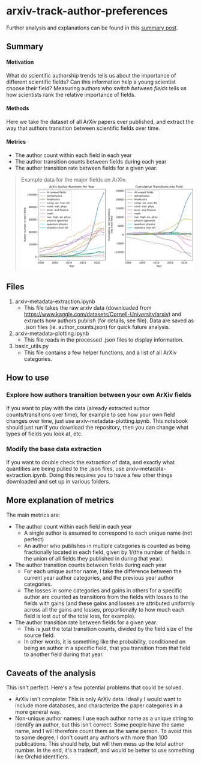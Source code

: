 # arxiv-track-author-preferences 
Further analysis and explanations can be found in this [summary post](https://www.tomhartke.com/thoughts/choosing-a-scientific-field).

 
## Summary 
#### Motivation
What do scientific authorship trends tells us about the importance of different scientific fields? 
Can this information help a young scientist choose their field? Measuring authors who *switch between fields* tells us how scientists rank the relative importance of fields. 

#### Methods
Here we take the dataset of all ArXiv papers ever published, and extract the way that authors transition between scientific fields over time. 

#### Metrics
- The author count within each field in each year
- The author transition counts between fields during each year
- The author transition rate between fields for a given year.
 
> Example data for the major fields on ArXiv.
![Alt text](plots/major_categories/Fields_summary.png?raw=true "Optional") 

## Files

1. arxiv-metadata-extraction.ipynb 
   - This file takes the raw arxiv data 
   (downloaded from https://www.kaggle.com/datasets/Cornell-University/arxiv)
   and extracts how authors publish (for details, see file). 
   Data are saved as .json files (ie. author_counts.json) for quick future analysis.
2. arxiv-metadata-plotting.ipynb 
   - This file reads in the processed .json files to display information. 
3. basic_utils.py 
   - This file contains a few helper functions, and a list of all ArXiv categories.

## How to use

### Explore how authors transition between your own ArXiv fields
If you want to play with the data (already extracted author counts/transitions over time), 
for example to see how your own field changes over time, just use arxiv-metadata-plotting.ipynb. 
This notebook should just run if you download the repository, then you can change what types of fields you look at, etc.


### Modify the base data extraction
If you want to double check the extraction of data, and exactly what quantities are being pulled
to the .json files, use arxiv-metadata-extraction.ipynb.
Doing this requires you to have a few other things downloaded and set up in various folders.


## More explanation of metrics
The main metrics are:
- The author count within each field in each year 
  - A single author is assumed to correspond to each unique name (not perfect)
  - An author who publishes in multiple categories is counted as being fractionally located in each field,
  given by 1/(the number of fields in the union of all fields they published in during that year).
- The author transition counts between fields during each year
  - For each unique author name, I take the difference between the current year author categories, and the
  previous year author categories.
  - The losses in some categories and gains in others for a specific author are counted as transitions from
  the fields with losses to the fields with gains (and these gains and losses are attributed uniformly 
  across all the gains and losses, proportionally to how much each field is lost out of the total loss, for example).
- The author transition rate between fields for a given year.
  - This is just the total transition counts, divided by the field size of the source field.
  - In other words, it is something like the probability, conditioned on being an author in a specific field, that you transition
  from that field to another field during that year.

## Caveats of the analysis
This isn't perfect. Here's a few potential problems that could be solved. 

- ArXiv isn't complete: This is only ArXiv data. Ideally I would want to include more databases, 
and characterize the paper categories in a more general way.
- Non-unique author names: I use each author name as a unique string to identify an author, but this isn't correct. 
Some people have the same name, and I will therefore count them as the same person. To avoid this to some degree, I 
don't count any authors with more than 100 publications. This should help, but will then mess up the total author number.
In the end, it's a tradeoff, and would be better to use something like Orchid identifiers. 
